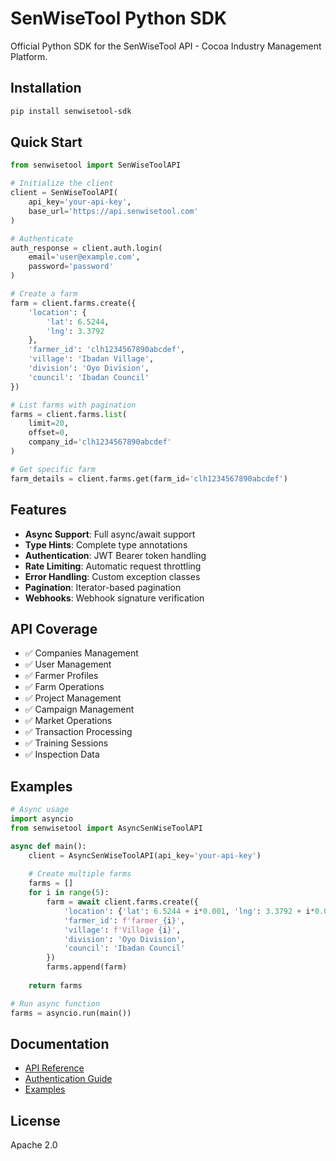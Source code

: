 # SenWiseTool Python SDK

Official Python SDK for the SenWiseTool API - Cocoa Industry Management Platform.

## Installation

```bash
pip install senwisetool-sdk
```

## Quick Start

```python
from senwisetool import SenWiseToolAPI

# Initialize the client
client = SenWiseToolAPI(
    api_key='your-api-key',
    base_url='https://api.senwisetool.com'
)

# Authenticate
auth_response = client.auth.login(
    email='user@example.com',
    password='password'
)

# Create a farm
farm = client.farms.create({
    'location': {
        'lat': 6.5244,
        'lng': 3.3792
    },
    'farmer_id': 'clh1234567890abcdef',
    'village': 'Ibadan Village',
    'division': 'Oyo Division',
    'council': 'Ibadan Council'
})

# List farms with pagination
farms = client.farms.list(
    limit=20,
    offset=0,
    company_id='clh1234567890abcdef'
)

# Get specific farm
farm_details = client.farms.get(farm_id='clh1234567890abcdef')
```

## Features

- **Async Support**: Full async/await support
- **Type Hints**: Complete type annotations
- **Authentication**: JWT Bearer token handling
- **Rate Limiting**: Automatic request throttling
- **Error Handling**: Custom exception classes
- **Pagination**: Iterator-based pagination
- **Webhooks**: Webhook signature verification

## API Coverage

- ✅ Companies Management
- ✅ User Management  
- ✅ Farmer Profiles
- ✅ Farm Operations
- ✅ Project Management
- ✅ Campaign Management
- ✅ Market Operations
- ✅ Transaction Processing
- ✅ Training Sessions
- ✅ Inspection Data

## Examples

```python
# Async usage
import asyncio
from senwisetool import AsyncSenWiseToolAPI

async def main():
    client = AsyncSenWiseToolAPI(api_key='your-api-key')
    
    # Create multiple farms
    farms = []
    for i in range(5):
        farm = await client.farms.create({
            'location': {'lat': 6.5244 + i*0.001, 'lng': 3.3792 + i*0.001},
            'farmer_id': f'farmer_{i}',
            'village': f'Village {i}',
            'division': 'Oyo Division',
            'council': 'Ibadan Council'
        })
        farms.append(farm)
    
    return farms

# Run async function
farms = asyncio.run(main())
```

## Documentation

- [API Reference](https://project-apispec.vercel.app)
- [Authentication Guide](https://project-apispec.vercel.app/#tag/Authentication)
- [Examples](https://github.com/frckbrice/project-api_spec/tree/main/sdks/python/examples)

## License

Apache 2.0 